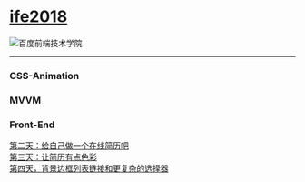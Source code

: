 # [ife2018](http://ife.baidu.com/)

![百度前端技术学院](http://ife.baidu.com/2018/asset/common/img/logo_a3b4064.png)

---


<h3>CSS-Animation</h3>  


<h3>MVVM</h3>  

   
 <h3>Front-End</h3>  
 
[第二天：给自己做一个在线简历吧](https://fog3211.github.io/ife_2018/Front-end/No2.html)  
[第三天：让简历有点色彩](https://fog3211.github.io/ife_2018/Front-end/No3.html)  
[第四天，背景边框列表链接和更复杂的选择器](https://fog3211.github.io/ife_2018/Front-end/No4.html)  
